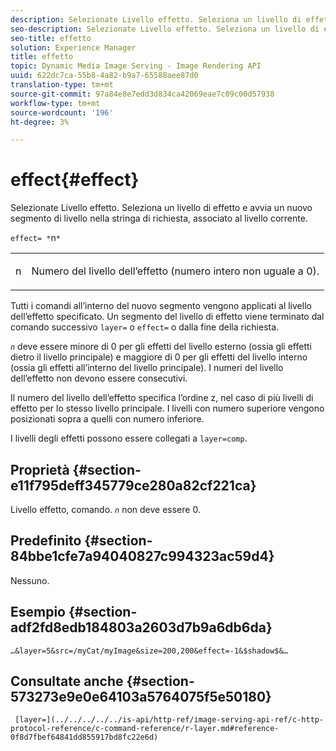 ```yaml
---
description: Selezionate Livello effetto. Seleziona un livello di effetto e avvia un nuovo segmento di livello nella stringa di richiesta, associato al livello corrente.
seo-description: Selezionate Livello effetto. Seleziona un livello di effetto e avvia un nuovo segmento di livello nella stringa di richiesta, associato al livello corrente.
seo-title: effetto
solution: Experience Manager
title: effetto
topic: Dynamic Media Image Serving - Image Rendering API
uuid: 622dc7ca-55b8-4a82-b9a7-65588aee87d0
translation-type: tm+mt
source-git-commit: 97a84e8e7edd3d834ca42069eae7c09c00d57938
workflow-type: tm+mt
source-wordcount: '196'
ht-degree: 3%

---
```



# effect{#effect}

Selezionate Livello effetto. Seleziona un livello di effetto e avvia un nuovo segmento di livello nella stringa di richiesta, associato al livello corrente.

`effect= *`n`*`

<table id="simpletable_C48DABF486604D2B9F3CBC1CD01AC76D"> 
 <tr class="strow"> 
  <td class="stentry"> <p><span class="codeph"> <span class="varname"> n</span></span> </p> </td> 
  <td class="stentry"> <p>Numero del livello dell’effetto (numero intero non uguale a 0). </p></td> 
 </tr> 
</table>

Tutti i comandi all’interno del nuovo segmento vengono applicati al livello dell’effetto specificato. Un segmento del livello di effetto viene terminato dal comando successivo `layer=` o `effect=` o dalla fine della richiesta.

*`n`* deve essere minore di 0 per gli effetti del livello esterno (ossia gli effetti dietro il livello principale) e maggiore di 0 per gli effetti del livello interno (ossia gli effetti all’interno del livello principale). I numeri del livello dell’effetto non devono essere consecutivi.

Il numero del livello dell’effetto specifica l’ordine z, nel caso di più livelli di effetto per lo stesso livello principale. I livelli con numero superiore vengono posizionati sopra a quelli con numero inferiore.

I livelli degli effetti possono essere collegati a `layer=comp`.

## Proprietà {#section-e11f795deff345779ce280a82cf221ca}

Livello effetto, comando. *`n`* non deve essere 0.

## Predefinito {#section-84bbe1cfe7a94040827c994323ac59d4}

Nessuno.

## Esempio {#section-adf2fd8edb184803a2603d7b9a6db6da}

`…&layer=5&src=/myCat/myImage&size=200,200&effect=-1&$shadow$&…`

## Consultate anche {#section-573273e9e0e64103a5764075f5e50180}

` [layer=](../../../../../is-api/http-ref/image-serving-api-ref/c-http-protocol-reference/c-command-reference/r-layer.md#reference-0f8d7fbef64841dd855917bd8fc22e6d)`
